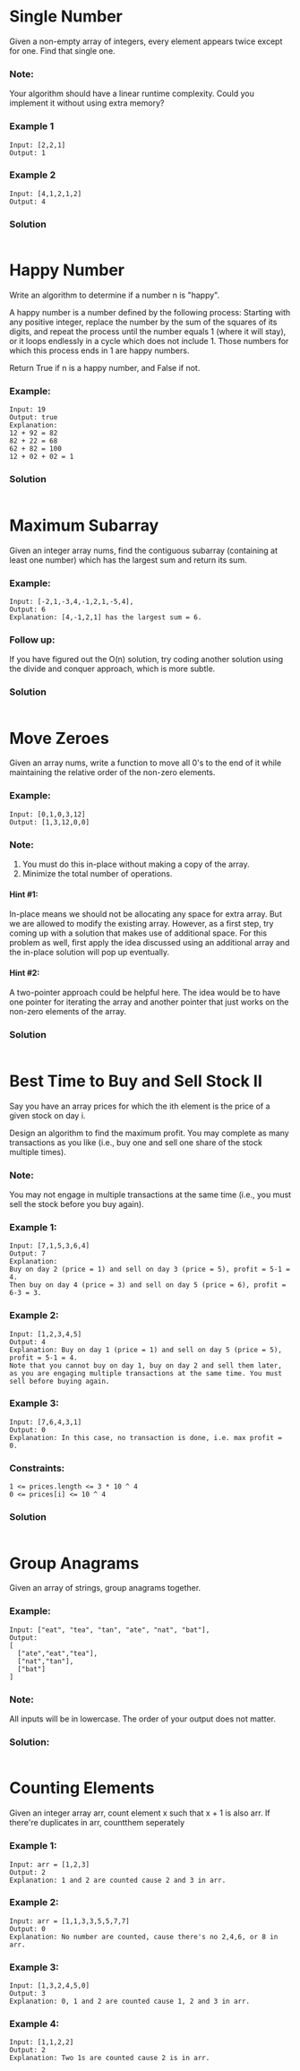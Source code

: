 # Single Number
Given a non-empty array of integers, every element appears twice except for one. Find that single one.
### Note:
Your algorithm should have a linear runtime complexity. Could you implement it without using extra memory?
### Example 1
```
Input: [2,2,1]
Output: 1
```
### Example 2
```
Input: [4,1,2,1,2]
Output: 4
```
### Solution
``` c++

```
# Happy Number
Write an algorithm to determine if a number n is "happy".

A happy number is a number defined by the following process: Starting with any positive integer, replace the number by the sum of the squares of its digits, and repeat the process until the number equals 1 (where it will stay), or it loops endlessly in a cycle which does not include 1. Those numbers for which this process ends in 1 are happy numbers.

Return True if n is a happy number, and False if not.
### Example:
```
Input: 19
Output: true
Explanation: 
12 + 92 = 82
82 + 22 = 68
62 + 82 = 100
12 + 02 + 02 = 1
```
### Solution
``` c++
```
# Maximum Subarray
Given an integer array nums, find the contiguous subarray (containing at least one number) which has the largest sum and return its sum.
### Example:
```
Input: [-2,1,-3,4,-1,2,1,-5,4],
Output: 6
Explanation: [4,-1,2,1] has the largest sum = 6.
```
### Follow up:
If you have figured out the O(n) solution, try coding another solution using the divide and conquer approach, which is more subtle.
### Solution
``` c++

```
# Move Zeroes
Given an array nums, write a function to move all 0's to the end of it while maintaining the relative order of the non-zero elements.
### Example:
```
Input: [0,1,0,3,12]
Output: [1,3,12,0,0]
```
### Note:
1. You must do this in-place without making a copy of the array.
2. Minimize the total number of operations.
#### Hint #1:
In-place means we should not be allocating any space for extra array. But we are allowed to modify the existing array. However, as a first step, try coming up with a solution that makes use of additional space. For this problem as well, first apply the idea discussed using an additional array and the in-place solution will pop up eventually.
#### Hint #2:
A two-pointer approach could be helpful here. The idea would be to have one pointer for iterating the array and another pointer that just works on the non-zero elements of the array.
### Solution
``` c++

```
# Best Time to Buy and Sell Stock II
Say you have an array prices for which the ith element is the price of a given stock on day i.

Design an algorithm to find the maximum profit. You may complete as many transactions as you like (i.e., buy one and sell one share of the stock multiple times).
### Note:
You may not engage in multiple transactions at the same time (i.e., you must sell the stock before you buy again).
### Example 1:
```
Input: [7,1,5,3,6,4]
Output: 7
Explanation: 
Buy on day 2 (price = 1) and sell on day 3 (price = 5), profit = 5-1 = 4.
Then buy on day 4 (price = 3) and sell on day 5 (price = 6), profit = 6-3 = 3.
```
### Example 2:
```
Input: [1,2,3,4,5]
Output: 4
Explanation: Buy on day 1 (price = 1) and sell on day 5 (price = 5), profit = 5-1 = 4.
Note that you cannot buy on day 1, buy on day 2 and sell them later, as you are engaging multiple transactions at the same time. You must sell before buying again.
```
### Example 3:
```
Input: [7,6,4,3,1]
Output: 0
Explanation: In this case, no transaction is done, i.e. max profit = 0.
```
### Constraints:
```
1 <= prices.length <= 3 * 10 ^ 4
0 <= prices[i] <= 10 ^ 4
```
### Solution
``` c++
```
# Group Anagrams
Given an array of strings, group anagrams together.
### Example:
```
Input: ["eat", "tea", "tan", "ate", "nat", "bat"],
Output:
[
  ["ate","eat","tea"],
  ["nat","tan"],
  ["bat"]
]
```
### Note:
All inputs will be in lowercase.
The order of your output does not matter.
### Solution:
``` c++

```
# Counting Elements
Given an integer array arr, count element x such that x + 1 is also arr.
If there're duplicates in arr, countthem seperately
### Example 1:
```
Input: arr = [1,2,3]
Output: 2
Explanation: 1 and 2 are counted cause 2 and 3 in arr.
```
### Example 2:
```
Input: arr = [1,1,3,3,5,5,7,7]
Output: 0
Explanation: No number are counted, cause there's no 2,4,6, or 8 in arr.
```
### Example 3:
```
Input: [1,3,2,4,5,0]
Output: 3
Explanation: 0, 1 and 2 are counted cause 1, 2 and 3 in arr.
```
### Example 4:
```
Input: [1,1,2,2]
Output: 2
Explanation: Two 1s are counted cause 2 is in arr.
```
